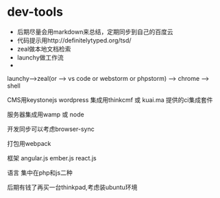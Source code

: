 # dev-tools
- 后期尽量会用markdown来总结，定期同步到自己的百度云
- 代码提示用http://definitelytyped.org/tsd/
- zeal做本地文档检索
- launchy做工作流
- 

launchy-->zeal(or --> vs code or webstorm or phpstorm) --> chrome --> shell

CMS用keystonejs wordpress
集成用thinkcmf 或 kuai.ma 提供的ci集成套件

服务器集成用wamp 或 node

开发同步可以考虑browser-sync

打包用webpack

框架 angular.js ember.js react.js

语言 集中在php和js二种

后期有钱了再买一台thinkpad,考虑装ubuntu环境
